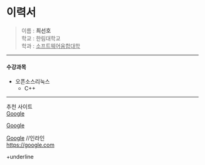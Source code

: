 이력서
=====
> 이름 : **최선호**  
> 학교 : 한림대학교  
> 학과 : <U>소프트웨어융합대학</U>
-----------------------------
#### 수강과목
* 오픈소스리눅스  
  + C++  
-----------------------------
추천 사이트  
[Google][googlelink] 

[Google][googlelink] 

[Google](https://google.com)
//인라인  
<https://google.com>



[googlelink]: https://google.com "Go google"


+underline
